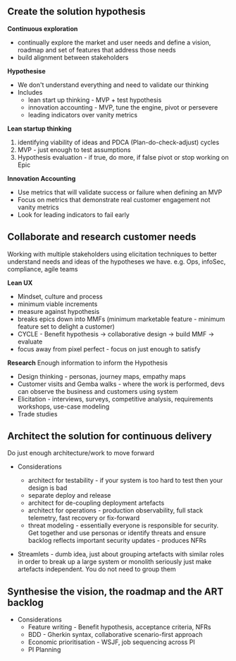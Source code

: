 ## Create the solution hypothesis

**Continuous exploration**
* continually explore the market and user needs and define a vision, roadmap and set of features
that address those needs
* build alignment between stakeholders

**Hypothesise**
* We don't understand everything and need to validate our thinking
* Includes
  * lean start up thinking - MVP + test hypothesis
  * innovation accounting - MVP, tune the engine, pivot or persevere
  * leading indicators over vanity metrics

**Lean startup thinking**
1. identifying viability of ideas and PDCA (Plan-do-check-adjust) cycles
2. MVP - just enough to test assumptions
3. Hypothesis evaluation - if true, do more, if false pivot or stop working on Epic

**Innovation Accounting**
* Use metrics that will validate success or failure when defining an MVP
* Focus on metrics that demonstrate real customer engagement not vanity metrics
* Look for leading indicators to fail early

## Collaborate and research customer needs
Working with multiple stakeholders using elicitation techniques to better understand needs and ideas of the hypotheses we have.
e.g. Ops, infoSec, compliance, agile teams 

**Lean UX**
* Mindset, culture and process
* minimum viable increments
* measure against hypothesis
* breaks epics down into MMFs (minimum marketable feature - minimum feature set to delight a customer)
* CYCLE - Benefit hypothesis -> collaborative design -> build MMF -> evaluate
* focus away from pixel perfect - focus on just enough to satisfy

**Research**
Enough information to inform the Hypothesis

* Design thinking - personas, journey maps, empathy maps 
* Customer visits and Gemba walks - where the work is performed, devs can observe the business and customers using system
* Elicitation - interviews, surveys, competitive analysis, requirements workshops, use-case modeling
* Trade studies

## Architect the solution for continuous delivery

Do just enough architecture/work to move forward

* Considerations
  * architect for testability - if your system is too hard to test then your design is bad
  * separate deploy and release
  * architect for de-coupling deployment artefacts
  * architect for operations - production observability, full stack telemetry, fast recovery or fix-forward
  * threat modeling - essentially everyone is responsible for security. Get together and use personas or identify threats
  and ensure backlog reflects important security updates - produces NFRs

* Streamlets - dumb idea, just about grouping artefacts with similar roles in order to break up a large system or monolith
seriously just make artefacts independent. You do not need to group them

## Synthesise the vision, the roadmap and the ART backlog

* Considerations
  * Feature writing - Benefit hypothesis, acceptance criteria, NFRs
  * BDD - Gherkin syntax, collaborative scenario-first approach
  * Economic prioritisation - WSJF, job sequencing across PI
  * PI Planning
